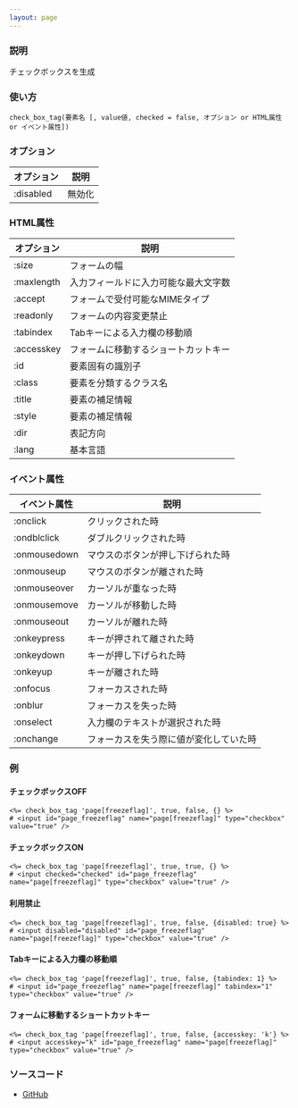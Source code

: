 ```yaml
---
layout: page
---
```

### 説明
チェックボックスを生成

### 使い方
    check_box_tag(要素名 [, value値, checked = false, オプション or HTML属性 or イベント属性])

### オプション

オプション   | 説明
---------- | ------------------
:disabled  | 無効化

### HTML属性

オプション   | 説明
---------- | ------------------
:size      | フォームの幅
:maxlength | 入力フィールドに入力可能な最大文字数
:accept    | フォームで受付可能なMIMEタイプ
:readonly  | フォームの内容変更禁止
:tabindex  | Tabキーによる入力欄の移動順
:accesskey | フォームに移動するショートカットキー
:id        | 要素固有の識別子
:class     | 要素を分類するクラス名
:title     | 要素の補足情報
:style     | 要素の補足情報
:dir       | 表記方向
:lang      | 基本言語

### イベント属性

イベント属性     | 説明
-------------|--------------------
:onclick     | クリックされた時
:ondblclick  | ダブルクリックされた時
:onmousedown | マウスのボタンが押し下げられた時
:onmouseup   | マウスのボタンが離された時
:onmouseover | カーソルが重なった時
:onmousemove | カーソルが移動した時
:onmouseout  | カーソルが離れた時
:onkeypress  | キーが押されて離された時
:onkeydown   | キーが押し下げられた時
:onkeyup     | キーが離された時
:onfocus     | フォーカスされた時
:onblur      | フォーカスを失った時
:onselect    | 入力欄のテキストが選択された時
:onchange    | フォーカスを失う際に値が変化していた時

### 例
#### チェックボックスOFF
    <%= check_box_tag 'page[freezeflag]', true, false, {} %>
    # <input id="page_freezeflag" name="page[freezeflag]" type="checkbox" value="true" />

#### チェックボックスON
    <%= check_box_tag 'page[freezeflag]', true, true, {} %>
    # <input checked="checked" id="page_freezeflag" name="page[freezeflag]" type="checkbox" value="true" />

#### 利用禁止
    <%= check_box_tag 'page[freezeflag]', true, false, {disabled: true} %>
    # <input disabled="disabled" id="page_freezeflag" name="page[freezeflag]" type="checkbox" value="true" />

#### Tabキーによる入力欄の移動順
    <%= check_box_tag 'page[freezeflag]', true, false, {tabindex: 1} %>
    # <input id="page_freezeflag" name="page[freezeflag]" tabindex="1" type="checkbox" value="true" />

#### フォームに移動するショートカットキー
    <%= check_box_tag 'page[freezeflag]', true, false, {accesskey: 'k'} %>
    # <input accesskey="k" id="page_freezeflag" name="page[freezeflag]" type="checkbox" value="true" />

### ソースコード
* [GitHub](https://github.com/rails/rails/blob/f33d52c95217212cbacc8d5e44b5a8e3cdc6f5b3/actionview/lib/action_view/helpers/form_tag_helper.rb#L381)